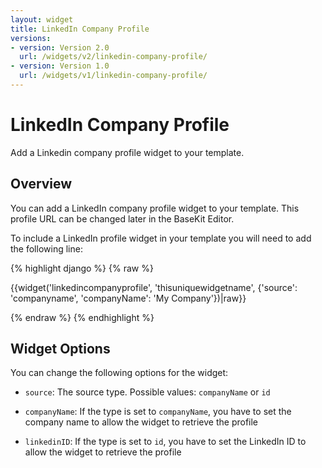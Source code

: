 ```yaml
---
layout: widget
title: LinkedIn Company Profile
versions:
- version: Version 2.0
  url: /widgets/v2/linkedin-company-profile/
- version: Version 1.0
  url: /widgets/v1/linkedin-company-profile/
---
```


# LinkedIn Company Profile

Add a Linkedin company profile widget to your template.

## Overview

You can add a LinkedIn company profile widget to your template. This profile URL can be changed later in the BaseKit Editor.

To include a LinkedIn profile widget in your template you will need to add the following line:

{% highlight django %}
{% raw %}

  {{widget('linkedincompanyprofile', 'thisuniquewidgetname', {'source': 'companyname', 'companyName': 'My Company'})|raw}}

{% endraw %}
{% endhighlight %}

## Widget Options

You can change the following options for the widget:

* ```source```: The source type. Possible values: ```companyName``` or ```id```

* ```companyName```: If the type is set to ```companyName```, you have to set the company name to allow the widget to retrieve the profile

* ```linkedinID```: If the type is set to ```id```, you have to set the LinkedIn ID to allow the widget to retrieve the profile
